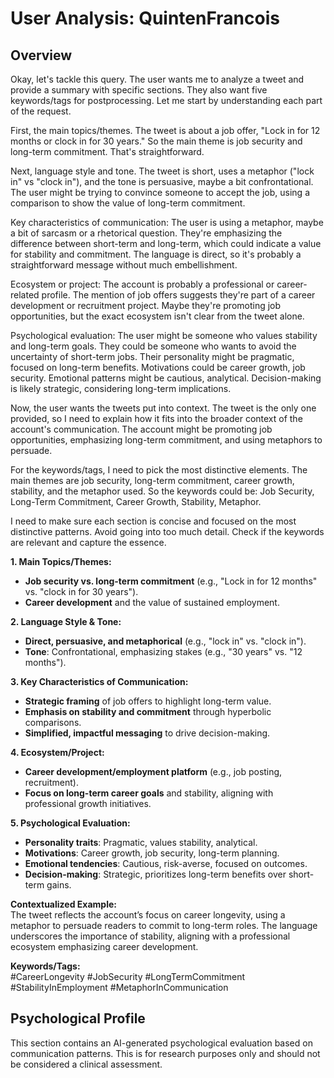 # User Analysis: QuintenFrancois

## Overview

<think>
Okay, let's tackle this query. The user wants me to analyze a tweet and provide a summary with specific sections. They also want five keywords/tags for postprocessing. Let me start by understanding each part of the request.

First, the main topics/themes. The tweet is about a job offer, "Lock in for 12 months or clock in for 30 years." So the main theme is job security and long-term commitment. That's straightforward.

Next, language style and tone. The tweet is short, uses a metaphor ("lock in" vs "clock in"), and the tone is persuasive, maybe a bit confrontational. The user might be trying to convince someone to accept the job, using a comparison to show the value of long-term commitment.

Key characteristics of communication: The user is using a metaphor, maybe a bit of sarcasm or a rhetorical question. They're emphasizing the difference between short-term and long-term, which could indicate a value for stability and commitment. The language is direct, so it's probably a straightforward message without much embellishment.

Ecosystem or project: The account is probably a professional or career-related profile. The mention of job offers suggests they're part of a career development or recruitment project. Maybe they're promoting job opportunities, but the exact ecosystem isn't clear from the tweet alone.

Psychological evaluation: The user might be someone who values stability and long-term goals. They could be someone who wants to avoid the uncertainty of short-term jobs. Their personality might be pragmatic, focused on long-term benefits. Motivations could be career growth, job security. Emotional patterns might be cautious, analytical. Decision-making is likely strategic, considering long-term implications.

Now, the user wants the tweets put into context. The tweet is the only one provided, so I need to explain how it fits into the broader context of the account's communication. The account might be promoting job opportunities, emphasizing long-term commitment, and using metaphors to persuade.

For the keywords/tags, I need to pick the most distinctive elements. The main themes are job security, long-term commitment, career growth, stability, and the metaphor used. So the keywords could be: Job Security, Long-Term Commitment, Career Growth, Stability, Metaphor.

I need to make sure each section is concise and focused on the most distinctive patterns. Avoid going into too much detail. Check if the keywords are relevant and capture the essence.
</think>

**1. Main Topics/Themes:**  
- **Job security vs. long-term commitment** (e.g., "Lock in for 12 months" vs. "clock in for 30 years").  
- **Career development** and the value of sustained employment.  

**2. Language Style & Tone:**  
- **Direct, persuasive, and metaphorical** (e.g., "lock in" vs. "clock in").  
- **Tone**: Confrontational, emphasizing stakes (e.g., "30 years" vs. "12 months").  

**3. Key Characteristics of Communication:**  
- **Strategic framing** of job offers to highlight long-term value.  
- **Emphasis on stability and commitment** through hyperbolic comparisons.  
- **Simplified, impactful messaging** to drive decision-making.  

**4. Ecosystem/Project:**  
- **Career development/employment platform** (e.g., job posting, recruitment).  
- **Focus on long-term career goals** and stability, aligning with professional growth initiatives.  

**5. Psychological Evaluation:**  
- **Personality traits**: Pragmatic, values stability, analytical.  
- **Motivations**: Career growth, job security, long-term planning.  
- **Emotional tendencies**: Cautious, risk-averse, focused on outcomes.  
- **Decision-making**: Strategic, prioritizes long-term benefits over short-term gains.  

**Contextualized Example:**  
The tweet reflects the account’s focus on career longevity, using a metaphor to persuade readers to commit to long-term roles. The language underscores the importance of stability, aligning with a professional ecosystem emphasizing career development.  

**Keywords/Tags:**  
#CareerLongevity #JobSecurity #LongTermCommitment #StabilityInEmployment #MetaphorInCommunication

## Psychological Profile

This section contains an AI-generated psychological evaluation based on communication patterns. This is for research purposes only and should not be considered a clinical assessment.